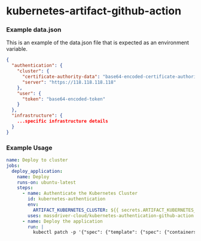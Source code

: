 # kubernetes-artifact-github-action

### Example data.json

This is an example of the data.json file that is expected as an environment variable.

```json
{
  "authentication": {
    "cluster": {
      "certificate-authority-data": "base64-encoded-certificate-authority-data",
      "server": "https://118.118.118.118"
    },
    "user": {
      "token": "base64-encoded-token"
    }
  },
  "infrastructure": {
    ...specific infrastructure details
  }
}
```

### Example Usage

```yaml
name: Deploy to cluster
jobs:
  deploy_application:
    name: Deploy
    runs-on: ubuntu-latest
    steps:
      - name: Authenticate the Kubernetes Cluster
        id: kubernetes-authentication
        env:
          ARTIFACT_KUBERNETES_CLUSTER: ${{ secrets.ARTIFACT_KUBERNETES_CLUSTER }}
        uses: massdriver-cloud/kubernetes-authentication-github-action
      - name: Deploy the application
        run: |
          kubectl patch -p '{"spec": {"template": {"spec": {"containers": [{"name": "application", "image": "<<FULL_IMAGE_PATH"}]}}}}'
```
